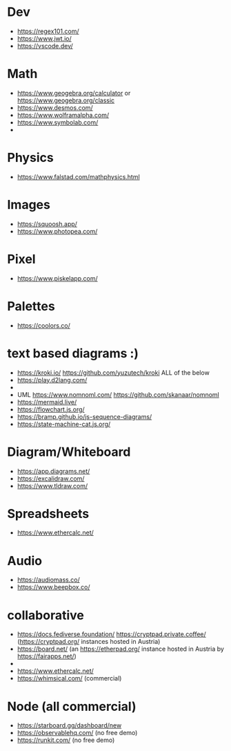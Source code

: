 # Dev
* https://regex101.com/
* https://www.jwt.io/
* https://vscode.dev/

# Math
* https://www.geogebra.org/calculator or https://www.geogebra.org/classic
* https://www.desmos.com/
* https://www.wolframalpha.com/
* https://www.symbolab.com/
* 

# Physics
* https://www.falstad.com/mathphysics.html

# Images
* https://squoosh.app/
* https://www.photopea.com/

# Pixel
* https://www.piskelapp.com/

# Palettes
* https://coolors.co/

# text based diagrams :)
* https://kroki.io/ https://github.com/yuzutech/kroki ALL of the below
* https://play.d2lang.com/
* 
* UML https://www.nomnoml.com/ https://github.com/skanaar/nomnoml
* https://mermaid.live/
* https://flowchart.js.org/
* https://bramp.github.io/js-sequence-diagrams/
* https://state-machine-cat.js.org/

# Diagram/Whiteboard
* https://app.diagrams.net/
* https://excalidraw.com/
* https://www.tldraw.com/

# Spreadsheets
* https://www.ethercalc.net/

# Audio
* https://audiomass.co/
* https://www.beepbox.co/

# collaborative
* https://docs.fediverse.foundation/ https://cryptpad.private.coffee/ (https://cryptpad.org/ instances hosted in Austria)
* https://board.net/ (an https://etherpad.org/ instance hosted in Austria by https://fairapps.net/)
*
* https://www.ethercalc.net/
* https://whimsical.com/ (commercial)

# Node (all commercial)
* https://starboard.gg/dashboard/new
* https://observablehq.com/ (no free demo)
* https://runkit.com/ (no free demo)
